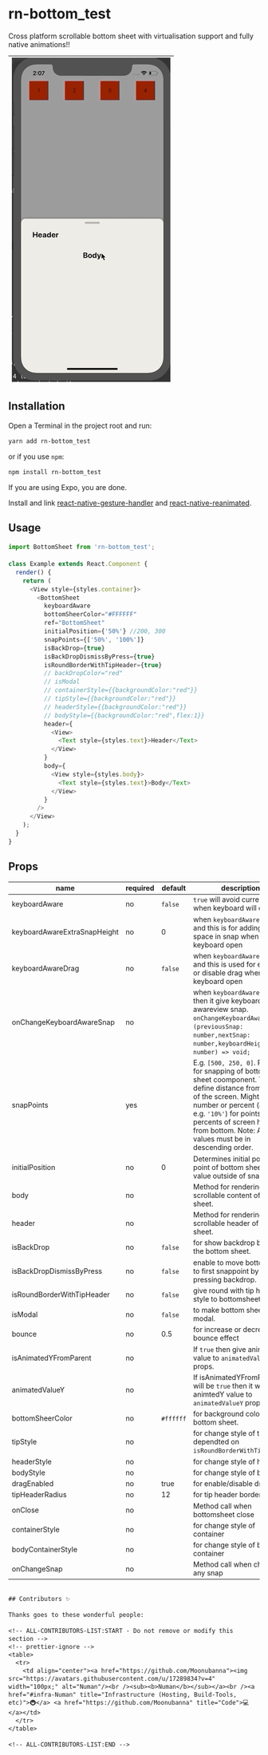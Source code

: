 # rn-bottom_test

Cross platform scrollable bottom sheet with virtualisation support and fully native animations!!

| ![](media/bottom2.gif)|
| :--------------------:|

## Installation

Open a Terminal in the project root and run:

```sh
yarn add rn-bottom_test
```

or if you use `npm`:

```sh
npm install rn-bottom_test
```

If you are using Expo, you are done.

Install and link [react-native-gesture-handler](https://kmagiera.github.io/react-native-gesture-handler/docs/getting-started.html) and [react-native-reanimated](https://github.com/kmagiera/react-native-reanimated).

## Usage

```javascript
import BottomSheet from 'rn-bottom_test';

class Example extends React.Component {
  render() {
    return (
      <View style={styles.container}>
        <BottomSheet
          keyboardAware
          bottomSheerColor="#FFFFFF"
          ref="BottomSheet"
          initialPosition={'50%'} //200, 300
          snapPoints={['50%', '100%']}
          isBackDrop={true}
          isBackDropDismissByPress={true}
          isRoundBorderWithTipHeader={true}
          // backDropColor="red"
          // isModal
          // containerStyle={{backgroundColor:"red"}}
          // tipStyle={{backgroundColor:"red"}}
          // headerStyle={{backgroundColor:"red"}}
          // bodyStyle={{backgroundColor:"red",flex:1}}
          header={
            <View>
              <Text style={styles.text}>Header</Text>
            </View>
          }
          body={
            <View style={styles.body}>
              <Text style={styles.text}>Body</Text>
            </View>
          }
        />
      </View>
    );
  }
}
```

## Props

| name                         | required | default   | description                                                                                                                                                                                                                                                                    |
| ---------------------------- | -------- | --------- | ------------------------------------------------------------------------------------------------------------------------------------------------------------------------------------------------------------------------------------------------------------------------------ |
| keyboardAware                | no       | `false`   | `true` will avoid current snap when keyboard will open.                                                                                                                                                                                                                        |
| keyboardAwareExtraSnapHeight | no       | 0         | when `keyboardAware=true` and this is for adding extra space in snap when keyboard open                                                                                                                                                                                        |
| keyboardAwareDrag            | no       | `false`   | when `keyboardAware=true` and this is used for enable or disable drag when keyboard open                                                                                                                                                                                       |
| onChangeKeyboardAwareSnap    | no       |           | when `keyboardAware=true` then it give keyboard awareview snap. ` onChangeKeyboardAwareSnap: (previousSnap: number,nextSnap: number,keyboardHeight: number) => void;`                                                                                                          |
| snapPoints                   | yes      |           | E.g. `[500, 250, 0]`. Points for snapping of bottom sheet coomponent. They define distance from bottom of the screen. Might be number or percent (as string e.g. `'10%'`) for points or percents of screen height from bottom. Note: Array values must be in descending order. |
| initialPosition              | no       | 0         | Determines initial position point of bottom sheet. The value outside of snap points.                                                                                                                                                                                           |
| body                         | no       |           | Method for rendering scrollable content of bottom sheet.                                                                                                                                                                                                                       |
| header                       | no       |           | Method for rendering non-scrollable header of bottom sheet.                                                                                                                                                                                                                    |
| isBackDrop                   | no       | `false`   | for show backdrop behind the bottom sheet.                                                                                                                                                                                                                                     |
| isBackDropDismissByPress     | no       | `false`   | enable to move bottomsheet to first snappoint by pressing backdrop.                                                                                                                                                                                                            |
| isRoundBorderWithTipHeader   | no       | `false`   | give round with tip header style to bottomsheet.                                                                                                                                                                                                                               |
| isModal                      | no       | `false`   | to make bottom sheet like modal.                                                                                                                                                                                                                                               |
| bounce                       | no       | 0.5       | for increase or decrease bounce effect                                                                                                                                                                                                                                         |
| isAnimatedYFromParent        | no       |           | If `true` then give animated value to `animatedValueY` props.                                                                                                                                                                                                                  |
| animatedValueY               | no       |           | If isAnimatedYFromParent will be `true` then it will give animtedY value to `animatedValueY` props.                                                                                                                                                                            |
| bottomSheerColor             | no       | `#ffffff` | for background color of bottom sheet.                                                                                                                                                                                                                                          |
| tipStyle                     | no       |           | for change style of tip. it is dependted on `isRoundBorderWithTipHeader`.                                                                                                                                                                                                      |
| headerStyle                  | no       |           | for change style of header.                                                                                                                                                                                                                                                    |
| bodyStyle                    | no       |           | for change style of body.                                                                                                                                                                                                                                                      |
| dragEnabled                  | no       | true      | for enable/disable drag                                                                                                                                                                                                                                                        |
| tipHeaderRadius              | no       | 12        | for tip header border radius                                                                                                                                                                                                                                                   |
| onClose                      | no       |           | Method call when bottomsheet close                                                                                                                                                                                                                                             |
| containerStyle               | no       |           | for change style of container                                                                                                                                                                                                                                                  |
| bodyContainerStyle           | no       |           | for change style of body container                                                                                                                                                                                                                                             |
| onChangeSnap                 | no       |           | Method call when change any snap                                                                                                                           
```

## Contributors ✨

Thanks goes to these wonderful people:

<!-- ALL-CONTRIBUTORS-LIST:START - Do not remove or modify this section -->
<!-- prettier-ignore -->
<table>
  <tr>
    <td align="center"><a href="https://github.com/Moonubanna"><img src="https://avatars.githubusercontent.com/u/17289834?v=4" width="100px;" alt="Numan"/><br /><sub><b>Numan</b></sub></a><br /><a href="#infra-Numan" title="Infrastructure (Hosting, Build-Tools, etc)">🚇</a> <a href="https://github.com/Moonubanna" title="Code">💻</a></td>
  </tr>
</table>

<!-- ALL-CONTRIBUTORS-LIST:END -->
